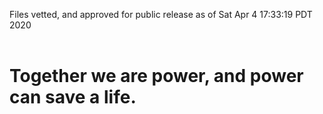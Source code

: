 Files vetted, and approved for public release as of Sat Apr  4 17:33:19 PDT 2020<br><br><h1>Together we are power, and power can save a life.</h1>
